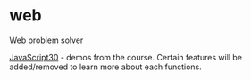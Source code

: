 # web
Web problem solver

[JavaScript30](https://javascript30.com/) - demos from the course. Certain features will be added/removed to learn more about each functions.

